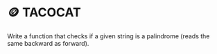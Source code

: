 # 🪙 TACOCAT
Write a function that checks if a given string is a palindrome (reads the same backward as forward).